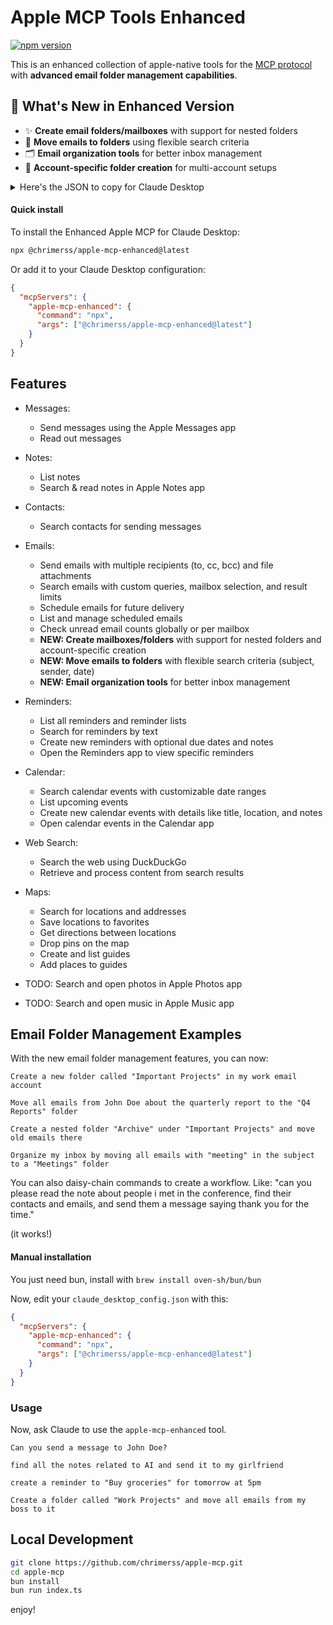 # Apple MCP Tools Enhanced

[![npm version](https://img.shields.io/npm/v/@chrimerss/apple-mcp-enhanced.svg)](https://www.npmjs.com/package/@chrimerss/apple-mcp-enhanced)

This is an enhanced collection of apple-native tools for the [MCP protocol](https://modelcontextprotocol.com/docs/mcp-protocol) with **advanced email folder management capabilities**.

## 🚀 What's New in Enhanced Version

- ✨ **Create email folders/mailboxes** with support for nested folders
- 📧 **Move emails to folders** using flexible search criteria
- 🗂️ **Email organization tools** for better inbox management
- 📁 **Account-specific folder creation** for multi-account setups

<details>
<summary>Here's the JSON to copy for Claude Desktop</summary>

```json
{
  "mcpServers": {
    "apple-mcp-enhanced": {
      "command": "npx",
      "args": ["@chrimerss/apple-mcp-enhanced@latest"]
    }
  }
}
```

</details>

#### Quick install

To install the Enhanced Apple MCP for Claude Desktop:

```bash
npx @chrimerss/apple-mcp-enhanced@latest
```

Or add it to your Claude Desktop configuration:

```json
{
  "mcpServers": {
    "apple-mcp-enhanced": {
      "command": "npx", 
      "args": ["@chrimerss/apple-mcp-enhanced@latest"]
    }
  }
}
```

## Features

- Messages:
  - Send messages using the Apple Messages app
  - Read out messages
- Notes:
  - List notes
  - Search & read notes in Apple Notes app
- Contacts:
  - Search contacts for sending messages
- Emails:
  - Send emails with multiple recipients (to, cc, bcc) and file attachments
  - Search emails with custom queries, mailbox selection, and result limits
  - Schedule emails for future delivery
  - List and manage scheduled emails
  - Check unread email counts globally or per mailbox
  - **NEW: Create mailboxes/folders** with support for nested folders and account-specific creation
  - **NEW: Move emails to folders** with flexible search criteria (subject, sender, date)
  - **NEW: Email organization tools** for better inbox management
- Reminders:
  - List all reminders and reminder lists
  - Search for reminders by text
  - Create new reminders with optional due dates and notes
  - Open the Reminders app to view specific reminders
- Calendar:
  - Search calendar events with customizable date ranges
  - List upcoming events
  - Create new calendar events with details like title, location, and notes
  - Open calendar events in the Calendar app
- Web Search:
  - Search the web using DuckDuckGo
  - Retrieve and process content from search results
- Maps:
  - Search for locations and addresses
  - Save locations to favorites
  - Get directions between locations
  - Drop pins on the map
  - Create and list guides
  - Add places to guides

- TODO: Search and open photos in Apple Photos app
- TODO: Search and open music in Apple Music app

## Email Folder Management Examples

With the new email folder management features, you can now:

```
Create a new folder called "Important Projects" in my work email account
```

```
Move all emails from John Doe about the quarterly report to the "Q4 Reports" folder
```

```
Create a nested folder "Archive" under "Important Projects" and move old emails there
```

```
Organize my inbox by moving all emails with "meeting" in the subject to a "Meetings" folder
```

You can also daisy-chain commands to create a workflow. Like:
"can you please read the note about people i met in the conference, find their contacts and emails, and send them a message saying thank you for the time."

(it works!)


#### Manual installation

You just need bun, install with `brew install oven-sh/bun/bun`

Now, edit your `claude_desktop_config.json` with this:

```json
{
  "mcpServers": {
    "apple-mcp-enhanced": {
      "command": "npx",
      "args": ["@chrimerss/apple-mcp-enhanced@latest"]
    }
  }
}
```

### Usage

Now, ask Claude to use the `apple-mcp-enhanced` tool.

```
Can you send a message to John Doe?
```

```
find all the notes related to AI and send it to my girlfriend
```

```
create a reminder to "Buy groceries" for tomorrow at 5pm
```

```
Create a folder called "Work Projects" and move all emails from my boss to it
```

## Local Development

```bash
git clone https://github.com/chrimerss/apple-mcp.git
cd apple-mcp
bun install
bun run index.ts
```

enjoy!
